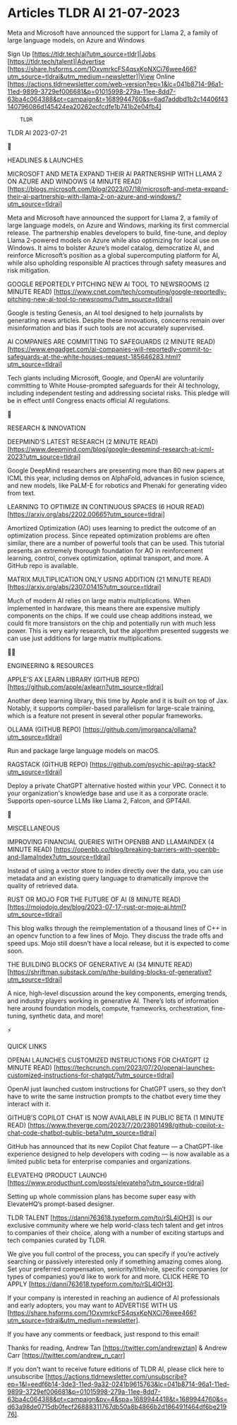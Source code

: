 # Articles TLDR AI 21-07-2023

Meta and Microsoft have announced the support for Llama 2, a family of
large language models, on Azure and Windows  

Sign Up [https://tldr.tech/ai?utm_source=tldr]|Jobs
[https://tldr.tech/talent]|Advertise
[https://share.hsforms.com/1OxvmrkcFS4qsxKpNXCi76wee466?utm_source=tldrai&utm_medium=newsletter]|View
Online
[https://actions.tldrnewsletter.com/web-version?ep=1&lc=041b8714-96a1-11ed-9899-3729ef006681&p=01015998-279a-11ee-8dd7-63ba4c064388&pt=campaign&t=1689944760&s=6ad7addbd1b2c14406f43140796086d145424ea20262ecfcdfe1b741b2e04fb4]


		TLDR 

TLDR AI 2023-07-21

🚀 

HEADLINES & LAUNCHES

MICROSOFT AND META EXPAND THEIR AI PARTNERSHIP WITH LLAMA 2 ON AZURE
AND WINDOWS (4 MINUTE READ)
[https://blogs.microsoft.com/blog/2023/07/18/microsoft-and-meta-expand-their-ai-partnership-with-llama-2-on-azure-and-windows/?utm_source=tldrai]

Meta and Microsoft have announced the support for Llama 2, a family of
large language models, on Azure and Windows, marking its first
commercial release. The partnership enables developers to build,
fine-tune, and deploy Llama 2-powered models on Azure while also
optimizing for local use on Windows. It aims to bolster Azure’s
model catalog, democratize AI, and reinforce Microsoft’s position as
a global supercomputing platform for AI, while also upholding
responsible AI practices through safety measures and risk mitigation. 

GOOGLE REPORTEDLY PITCHING NEW AI TOOL TO NEWSROOMS (2 MINUTE READ)
[https://www.cnet.com/tech/computing/google-reportedly-pitching-new-ai-tool-to-newsrooms/?utm_source=tldrai]

Google is testing Genesis, an AI tool designed to help journalists by
generating news articles. Despite these innovations, concerns remain
over misinformation and bias if such tools are not accurately
supervised. 

AI COMPANIES ARE COMMITTING TO SAFEGUARDS (2 MINUTE READ)
[https://www.engadget.com/ai-companies-will-reportedly-commit-to-safeguards-at-the-white-houses-request-185646283.html?utm_source=tldrai]

Tech giants including Microsoft, Google, and OpenAI are voluntarily
committing to White House-prompted safeguards for their AI technology,
including independent testing and addressing societal risks. This
pledge will be in effect until Congress enacts official AI
regulations. 

🧠 

RESEARCH & INNOVATION

DEEPMIND’S LATEST RESEARCH (2 MINUTE READ)
[https://www.deepmind.com/blog/google-deepmind-research-at-icml-2023?utm_source=tldrai]

Google DeepMind researchers are presenting more than 80 new papers at
ICML this year, including demos on AlphaFold, advances in fusion
science, and new models, like PaLM-E for robotics and Phenaki for
generating video from text. 

LEARNING TO OPTIMIZE IN CONTINUOUS SPACES (6 HOUR READ)
[https://arxiv.org/abs/2202.00665?utm_source=tldrai]

Amortized Optimization (AO) uses learning to predict the outcome of an
optimization process. Since repeated optimization problems are often
similar, there are a number of powerful tools that can be used. This
tutorial presents an extremely thorough foundation for AO in
reinforcement learning, control, convex optimization, optimal
transport, and more. A GitHub repo is available. 

MATRIX MULTIPLICATION ONLY USING ADDITION (21 MINUTE READ)
[https://arxiv.org/abs/2307.01415?utm_source=tldrai]

Much of modern AI relies on large matrix multiplications. When
implemented in hardware, this means there are expensive multiply
components on the chips. If we could use cheap additions instead, we
could fit more transistors on the chip and potentially run with much
less power. This is very early research, but the algorithm presented
suggests we can use just additions for large matrix multiplications. 

🧑‍💻 

ENGINEERING & RESOURCES

APPLE'S AX LEARN LIBRARY (GITHUB REPO)
[https://github.com/apple/axlearn?utm_source=tldrai]

Another deep learning library, this time by Apple and it is built on
top of Jax. Notably, it supports compiler-based parallelism for
large-scale training, which is a feature not present in several other
popular frameworks. 

OLLAMA (GITHUB REPO)
[https://github.com/jmorganca/ollama?utm_source=tldrai]

Run and package large language models on macOS. 

RAGSTACK (GITHUB REPO)
[https://github.com/psychic-api/rag-stack?utm_source=tldrai]

Deploy a private ChatGPT alternative hosted within your VPC. Connect
it to your organization's knowledge base and use it as a corporate
oracle. Supports open-source LLMs like Llama 2, Falcon, and GPT4All. 

🎁 

MISCELLANEOUS

IMPROVING FINANCIAL QUERIES WITH OPENBB AND LLAMAINDEX (4 MINUTE READ)
[https://openbb.co/blog/breaking-barriers-with-openbb-and-llamaIndex?utm_source=tldrai]

Instead of using a vector store to index directly over the data, you
can use metadata and an existing query language to dramatically
improve the quality of retrieved data. 

RUST OR MOJO FOR THE FUTURE OF AI (8 MINUTE READ)
[https://mojodojo.dev/blog/2023-07-17-rust-or-mojo-ai.html?utm_source=tldrai]

This blog walks through the reimplementation of a thousand lines of
C++ in an opencv function to a few lines of Mojo. They discuss the
trade offs and speed ups. Mojo still doesn't have a local release, but
it is expected to come soon. 

THE BUILDING BLOCKS OF GENERATIVE AI (34 MINUTE READ)
[https://shriftman.substack.com/p/the-building-blocks-of-generative?utm_source=tldrai]

A nice, high-level discussion around the key components, emerging
trends, and industry players working in generative AI. There’s lots
of information here around foundation models, compute, frameworks,
orchestration, fine-tuning, synthetic data, and more! 

⚡ 

QUICK LINKS

OPENAI LAUNCHES CUSTOMIZED INSTRUCTIONS FOR CHATGPT (2 MINUTE READ)
[https://techcrunch.com/2023/07/20/openai-launches-customized-instructions-for-chatgpt/?utm_source=tldrai]

OpenAI just launched custom instructions for ChatGPT users, so they
don’t have to write the same instruction prompts to the chatbot
every time they interact with it. 

GITHUB’S COPILOT CHAT IS NOW AVAILABLE IN PUBLIC BETA (1 MINUTE
READ)
[https://www.theverge.com/2023/7/20/23801498/github-copilot-x-chat-code-chatbot-public-beta?utm_source=tldrai]

GitHub has announced that its new Copilot Chat feature — a
ChatGPT-like experience designed to help developers with coding — is
now available as a limited public beta for enterprise companies and
organizations. 

ELEVATEHQ (PRODUCT LAUNCH)
[https://www.producthunt.com/posts/elevatehq?utm_source=tldrai]

Setting up whole commission plans has become super easy with
ElevateHQ’s prompt-based designer. 

TLDR TALENT [https://danni763618.typeform.com/to/rSL4lOH3] is our
exclusive community where we help world-class tech talent and get
intros to companies of their choice, along with a number of exciting
startups and tech companies curated by TLDR.

We give you full control of the process, you can specify if you’re
actively searching or passively interested only if something amazing
comes along. Set your preferred compensation, seniority/title/role,
specific companies (or types of companies) you’d like to work for
and more. CLICK HERE TO APPLY
[https://danni763618.typeform.com/to/rSL4lOH3].

If your company is interested in reaching an audience of AI
professionals and early adopters, you may want to ADVERTISE WITH US
[https://share.hsforms.com/1OxvmrkcFS4qsxKpNXCi76wee466?utm_source=tldrai&utm_medium=newsletter].


If you have any comments or feedback, just respond to this email! 

Thanks for reading, 
Andrew Tan [https://twitter.com/andrewztan] & Andrew Carr
[https://twitter.com/andrew_n_carr] 

If you don't want to receive future editions of TLDR AI, please click
here to unsubscribe
[https://actions.tldrnewsletter.com/unsubscribe?ep=1&l=eedf6b14-3de3-11ed-9a32-0241b9615763&lc=041b8714-96a1-11ed-9899-3729ef006681&p=01015998-279a-11ee-8dd7-63ba4c064388&pt=campaign&pv=4&spa=1689944418&t=1689944760&s=d63a98de0715db0fecf26888311767db50a8b4866b2d186491f464df6be21976].